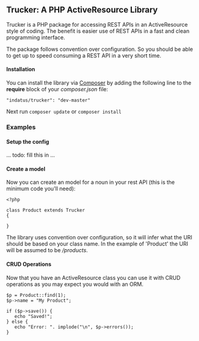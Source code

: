 ## Trucker: A PHP ActiveResource Library

Trucker is a PHP package for accessing REST APIs in an ActiveResource style of coding. The benefit is easier use of REST APIs in a fast and clean programming interface.

The package follows convention over configuration. So you should be able to get up to speed consuming a REST API in a very short time.

#### Installation

You can install the library via [Composer](http://getcomposer.org) by adding the following line to the **require** block of your *composer.json* file:

````
"indatus/trucker": "dev-master"
````

Next run `composer update` or `composer install`

### Examples

#### Setup the config 

... todo: fill this in ...

#### Create a model

Now you can create an model for a noun in your rest API (this is the minimum code you'll need):


    <?php

    class Product extends Trucker
    {
    
    }
The library uses convention over configuration, so it will infer what the URI should be based on your class name.  In the example of 'Product' the URI will be assumed to be */products*.

#### CRUD Operations

Now that you have an ActiveResource class you can use it with CRUD operations as you may expect you would with an ORM.

    $p = Product::find(1);
    $p->name = "My Product";

    if ($p->save()) {
       echo "Saved!";
    } else {
       echo "Error: ". implode("\n", $p->errors());
    }